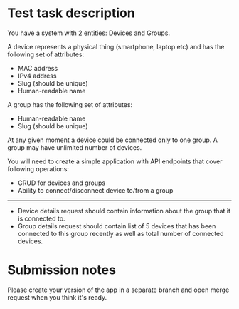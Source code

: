 Test task description
===

You have a system with 2 entities: Devices and Groups.

A device represents a physical thing (smartphone, laptop etc) and has the following set of attributes:

* MAC address
* IPv4 address
* Slug (should be unique)
* Human-readable name

A group has the following set of attributes:

* Human-readable name
* Slug (should be unique)

At any given moment a device could be connected only to one group. A group may have unlimited number of devices. 

You will need to create a simple application with API endpoints that cover following operations: 

* CRUD for devices and groups
* Ability to connect/disconnect device to/from a group

---

* Device details request should contain information about the group that it is connected to.
* Group details request should contain list of 5 devices that has been connected to this group recently as well as total number of connected devices.

Submission notes
===

Please create your version of the app in a separate branch and open merge request when you think it's ready.